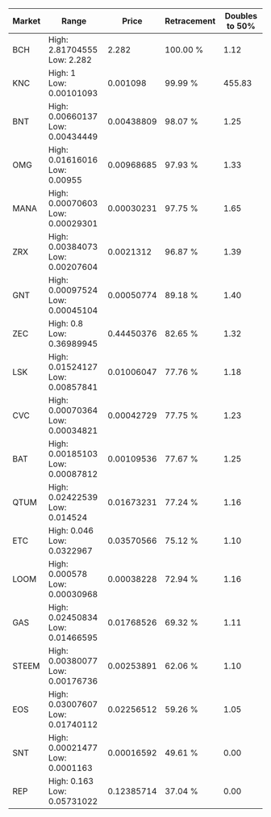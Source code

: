 | Market | Range | Price| Retracement | Doubles to 50% |
| --- | --- | --- | --- | --- |
| BCH | High: 2.81704555<br />Low: 2.282 | 2.282 | 100.00 % | 1.12 |
| KNC | High: 1<br />Low: 0.00101093 | 0.001098 | 99.99 % | 455.83 |
| BNT | High: 0.00660137<br />Low: 0.00434449 | 0.00438809 | 98.07 % | 1.25 |
| OMG | High: 0.01616016<br />Low: 0.00955 | 0.00968685 | 97.93 % | 1.33 |
| MANA | High: 0.00070603<br />Low: 0.00029301 | 0.00030231 | 97.75 % | 1.65 |
| ZRX | High: 0.00384073<br />Low: 0.00207604 | 0.0021312 | 96.87 % | 1.39 |
| GNT | High: 0.00097524<br />Low: 0.00045104 | 0.00050774 | 89.18 % | 1.40 |
| ZEC | High: 0.8<br />Low: 0.36989945 | 0.44450376 | 82.65 % | 1.32 |
| LSK | High: 0.01524127<br />Low: 0.00857841 | 0.01006047 | 77.76 % | 1.18 |
| CVC | High: 0.00070364<br />Low: 0.00034821 | 0.00042729 | 77.75 % | 1.23 |
| BAT | High: 0.00185103<br />Low: 0.00087812 | 0.00109536 | 77.67 % | 1.25 |
| QTUM | High: 0.02422539<br />Low: 0.014524 | 0.01673231 | 77.24 % | 1.16 |
| ETC | High: 0.046<br />Low: 0.0322967 | 0.03570566 | 75.12 % | 1.10 |
| LOOM | High: 0.000578<br />Low: 0.00030968 | 0.00038228 | 72.94 % | 1.16 |
| GAS | High: 0.02450834<br />Low: 0.01466595 | 0.01768526 | 69.32 % | 1.11 |
| STEEM | High: 0.00380077<br />Low: 0.00176736 | 0.00253891 | 62.06 % | 1.10 |
| EOS | High: 0.03007607<br />Low: 0.01740112 | 0.02256512 | 59.26 % | 1.05 |
| SNT | High: 0.00021477<br />Low: 0.0001163 | 0.00016592 | 49.61 % | 0.00 |
| REP | High: 0.163<br />Low: 0.05731022 | 0.12385714 | 37.04 % | 0.00 |
